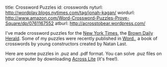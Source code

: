 title: Crossword Puzzles
id: crosswords
nyturl: http://wordplay.blogs.nytimes.com/tag/jonah-kagan/
wordurl: http://www.amazon.com/Word-Crossword-Puzzles-Prove-Square/dp/0761167552
atburl: http://acrosstobear.wordpress.com/

I've made crossword puzzles for the [New York
Times](http://wordplay.blogs.nytimes.com/tag/jonah-kagan/), the [Brown
Daily Herald](http://acrosstobear.wordpress.com/). Some of my puzzles
were recently published in
[Word.](http://www.amazon.com/Word-Crossword-Puzzles-Prove-Square/dp/0761167552),
a book of crosswords by young constructors created by Natan Last.

Here are some puzzles in .puz and .pdf format. You can solve
.puz files on your computer by downloading
[Across Lite](http://www.litsoft.com/across/alite/download/)
(it's free!).

